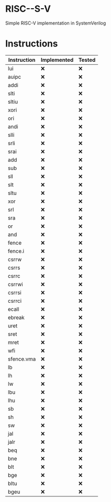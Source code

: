 # RISC--S-V

Simple RISC-V implementation in SystemVerilog

# Instructions

| Instruction | Implemented | Tested |
| ----------- | ----------- | ------ |
| lui         | ❌          | ❌     |
| auipc       | ❌          | ❌     |
| addi        | ❌          | ❌     |
| slti        | ❌          | ❌     |
| sltiu       | ❌          | ❌     |
| xori        | ❌          | ❌     |
| ori         | ❌          | ❌     |
| andi        | ❌          | ❌     |
| slli        | ❌          | ❌     |
| srli        | ❌          | ❌     |
| srai        | ❌          | ❌     |
| add         | ❌          | ❌     |
| sub         | ❌          | ❌     |
| sll         | ❌          | ❌     |
| slt         | ❌          | ❌     |
| sltu        | ❌          | ❌     |
| xor         | ❌          | ❌     |
| srl         | ❌          | ❌     |
| sra         | ❌          | ❌     |
| or          | ❌          | ❌     |
| and         | ❌          | ❌     |
| fence       | ❌          | ❌     |
| fence.i     | ❌          | ❌     |
| csrrw       | ❌          | ❌     |
| csrrs       | ❌          | ❌     |
| csrrc       | ❌          | ❌     |
| csrrwi      | ❌          | ❌     |
| csrrsi      | ❌          | ❌     |
| csrrci      | ❌          | ❌     |
| ecall       | ❌          | ❌     |
| ebreak      | ❌          | ❌     |
| uret        | ❌          | ❌     |
| sret        | ❌          | ❌     |
| mret        | ❌          | ❌     |
| wfi         | ❌          | ❌     |
| sfence.vma  | ❌          | ❌     |
| lb          | ❌          | ❌     |
| lh          | ❌          | ❌     |
| lw          | ❌          | ❌     |
| lbu         | ❌          | ❌     |
| lhu         | ❌          | ❌     |
| sb          | ❌          | ❌     |
| sh          | ❌          | ❌     |
| sw          | ❌          | ❌     |
| jal         | ❌          | ❌     |
| jalr        | ❌          | ❌     |
| beq         | ❌          | ❌     |
| bne         | ❌          | ❌     |
| blt         | ❌          | ❌     |
| bge         | ❌          | ❌     |
| bltu        | ❌          | ❌     |
| bgeu        | ❌          | ❌     |
